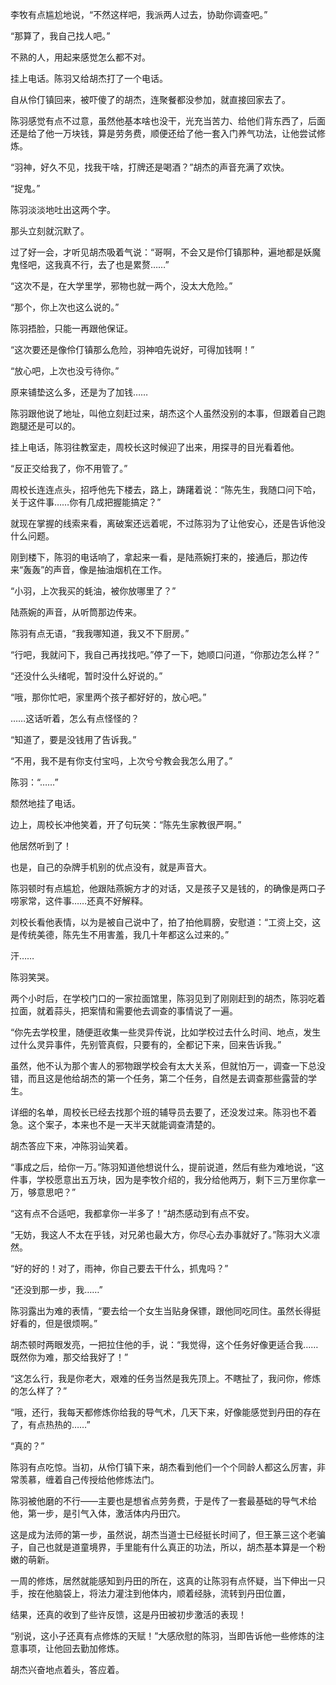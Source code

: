 李牧有点尴尬地说，“不然这样吧，我派两人过去，协助你调查吧。”

“那算了，我自己找人吧。”

不熟的人，用起来感觉怎么都不对。

挂上电话。陈羽又给胡杰打了一个电话。

自从伶仃镇回来，被吓傻了的胡杰，连聚餐都没参加，就直接回家去了。

陈羽感觉有点不过意，虽然他基本啥也没干，光充当苦力、给他们背东西了，后面还是给了他一万块钱，算是劳务费，顺便还给了他一套入门养气功法，让他尝试修炼。

“羽神，好久不见，找我干啥，打牌还是喝酒？”胡杰的声音充满了欢快。

“捉鬼。”

陈羽淡淡地吐出这两个字。

那头立刻就沉默了。

过了好一会，才听见胡杰吸着气说：“哥啊，不会又是伶仃镇那种，遍地都是妖魔鬼怪吧，这我真不行，去了也是累赘……”

“这次不是，在大学里学，邪物也就一两个，没太大危险。”

“那个，你上次也这么说的。”

陈羽捂脸，只能一再跟他保证。

“这次要还是像伶仃镇那么危险，羽神咱先说好，可得加钱啊！”

“放心吧，上次也没亏待你。”

原来铺垫这么多，还是为了加钱……

陈羽跟他说了地址，叫他立刻赶过来，胡杰这个人虽然没别的本事，但跟着自己跑跑腿还是可以的。

挂上电话，陈羽往教室走，周校长这时候迎了出来，用探寻的目光看着他。

“反正交给我了，你不用管了。”

周校长连连点头，招呼他先下楼去，路上，踌躇着说：“陈先生，我随口问下哈，关于这件事……你有几成把握能搞定？”

就现在掌握的线索来看，离破案还远着呢，不过陈羽为了让他安心，还是告诉他没什么问题。

刚到楼下，陈羽的电话响了，拿起来一看，是陆燕婉打来的，接通后，那边传来“轰轰”的声音，像是抽油烟机在工作。

“小羽，上次我买的蚝油，被你放哪里了？”

陆燕婉的声音，从听筒那边传来。

陈羽有点无语，“我我哪知道，我又不下厨房。”

“行吧，我就问下，我自己再找找吧。”停了一下，她顺口问道，“你那边怎么样？”

“还没什么头绪呢，暂时没什么好说的。”

“哦，那你忙吧，家里两个孩子都好好的，放心吧。”

……这话听着，怎么有点怪怪的？

“知道了，要是没钱用了告诉我。”

“不用，我不是有你支付宝吗，上次兮兮教会我怎么用了。”

陈羽：“……”

颓然地挂了电话。

边上，周校长冲他笑着，开了句玩笑：“陈先生家教很严啊。”

他居然听到了！

也是，自己的杂牌手机别的优点没有，就是声音大。

陈羽顿时有点尴尬，他跟陆燕婉方才的对话，又是孩子又是钱的，的确像是两口子唠家常，这件事……还真不好解释。

刘校长看他表情，以为是被自己说中了，拍了拍他肩膀，安慰道：“工资上交，这是传统美德，陈先生不用害羞，我几十年都这么过来的。”

汗……

陈羽笑哭。

两个小时后，在学校门口的一家拉面馆里，陈羽见到了刚刚赶到的胡杰，陈羽吃着拉面，就着蒜头，把案情和需要他去调查的事情说了一遍。

“你先去学校里，随便逛收集一些灵异传说，比如学校过去什么时间、地点，发生过什么灵异事件，先别管真假，只要有的，全都记下来，回来告诉我。”

虽然，他不认为那个害人的邪物跟学校会有太大关系，但就怕万一，调查一下总没错，而且这是他给胡杰的第一个任务，第二个任务，自然是去调查那些露营的学生。

详细的名单，周校长已经去找那个班的辅导员去要了，还没发过来。陈羽也不着急。这个案子，本来也不是一天半天就能调查清楚的。

胡杰答应下来，冲陈羽讪笑着。

“事成之后，给你一万。”陈羽知道他想说什么，提前说道，然后有些为难地说，“这件事，学校愿意出五万块，因为是李牧介绍的，我分给他两万，剩下三万里你拿一万，够意思吧？”

“这有点不合适吧，我都拿你一半多了！”胡杰感动到有点不安。

“无妨，我这人不太在乎钱，对兄弟也最大方，你尽心去办事就好了。”陈羽大义凛然。

“好的好的！对了，雨神，你自己要去干什么，抓鬼吗？”

“还没到那一步，我……”

陈羽露出为难的表情，“要去给一个女生当贴身保镖，跟他同吃同住。虽然长得挺好看的，但是很烦啊。”

胡杰顿时两眼发亮，一把拉住他的手，说：“我觉得，这个任务好像更适合我……既然你为难，那交给我好了！”

“这怎么行，我是你老大，艰难的任务当然是我先顶上。不瞎扯了，我问你，修炼的怎么样了？”

“哦，还行，我每天都修炼你给我的导气术，几天下来，好像能感觉到丹田的存在了，有点热热的……”

“真的？”

陈羽有点吃惊。当初，从伶仃镇下来，胡杰看到他们一个个同龄人都这么厉害，非常羡慕，缠着自己传授给他修炼法门。

陈羽被他磨的不行——主要也是想省点劳务费，于是传了一套最基础的导气术给他，第一步，是引气入体，激活体内丹田穴。

这是成为法师的第一步，虽然说，胡杰当道士已经挺长时间了，但王篆三这个老骗子，自己也就是道童境界，手里能有什么真正的功法，所以，胡杰基本算是一个粉嫩的萌新。

一周的修炼，居然就能感知到丹田的所在，这真的让陈羽有点怀疑，当下伸出一只手，按在他脑袋上，将法力灌注到他体内，顺着经脉，流转到丹田位置，

结果，还真的收到了些许反馈，这是丹田被初步激活的表现！

“别说，这小子还真有点修炼的天赋！”大感欣慰的陈羽，当即告诉他一些修炼的注意事项，让他回去勤加修炼。

胡杰兴奋地点着头，答应着。
